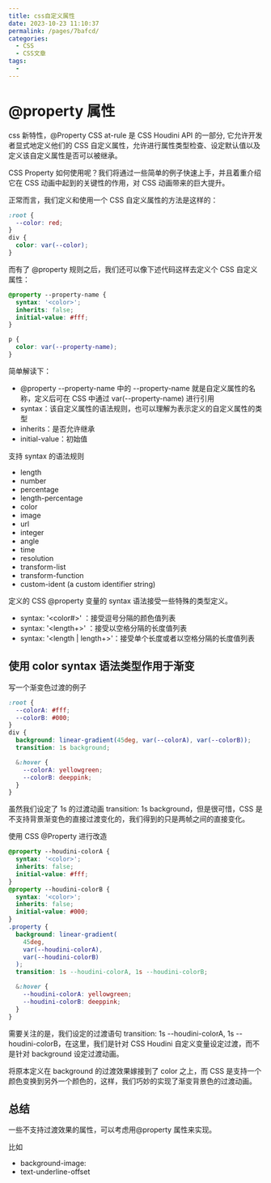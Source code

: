 ```yaml
---
title: css自定义属性
date: 2023-10-23 11:10:37
permalink: /pages/7bafcd/
categories:
  - CSS
  - CSS文章
tags:
  -
---
```


# @property 属性

css 新特性，@Property CSS at-rule 是 CSS Houdini API 的一部分, 它允许开发者显式地定义他们的 CSS 自定义属性，允许进行属性类型检查、设定默认值以及定义该自定义属性是否可以被继承。

CSS Property 如何使用呢？我们将通过一些简单的例子快速上手，并且着重介绍它在 CSS 动画中起到的关键性的作用，对 CSS 动画带来的巨大提升。

正常而言，我们定义和使用一个 CSS 自定义属性的方法是这样的：

```css
:root {
  --color: red;
}
div {
  color: var(--color);
}
```

而有了 @property 规则之后，我们还可以像下述代码这样去定义个 CSS 自定义属性：

```css
@property --property-name {
  syntax: '<color>';
  inherits: false;
  initial-value: #fff;
}

p {
  color: var(--property-name);
}
```

简单解读下：

- @property --property-name 中的 --property-name 就是自定义属性的名称，定义后可在 CSS 中通过 var(--property-name) 进行引用
- syntax：该自定义属性的语法规则，也可以理解为表示定义的自定义属性的类型
- inherits：是否允许继承
- initial-value：初始值

支持 syntax 的语法规则

- length
- number
- percentage
- length-percentage
- color
- image
- url
- integer
- angle
- time
- resolution
- transform-list
- transform-function
- custom-ident (a custom identifier string)

定义的 CSS @property 变量的 syntax 语法接受一些特殊的类型定义。

- syntax: '<color#>' ：接受逗号分隔的颜色值列表
- syntax: '<length+>' ：接受以空格分隔的长度值列表
- syntax: '<length | length+>'：接受单个长度或者以空格分隔的长度值列表

## 使用 color syntax 语法类型作用于渐变

写一个渐变色过渡的例子

```css
:root {
  --colorA: #fff;
  --colorB: #000;
}
div {
  background: linear-gradient(45deg, var(--colorA), var(--colorB));
  transition: 1s background;

  &:hover {
    --colorA: yellowgreen;
    --colorB: deeppink;
  }
}
```

虽然我们设定了 1s 的过渡动画 transition: 1s background，但是很可惜，CSS 是不支持背景渐变色的直接过渡变化的，我们得到的只是两帧之间的直接变化。

使用 CSS @Property 进行改造

```css
@property --houdini-colorA {
  syntax: '<color>';
  inherits: false;
  initial-value: #fff;
}
@property --houdini-colorB {
  syntax: '<color>';
  inherits: false;
  initial-value: #000;
}
.property {
  background: linear-gradient(
    45deg,
    var(--houdini-colorA),
    var(--houdini-colorB)
  );
  transition: 1s --houdini-colorA, 1s --houdini-colorB;

  &:hover {
    --houdini-colorA: yellowgreen;
    --houdini-colorB: deeppink;
  }
}
```

需要关注的是，我们设定的过渡语句 transition: 1s --houdini-colorA, 1s --houdini-colorB，在这里，我们是针对 CSS Houdini 自定义变量设定过渡，而不是针对 background 设定过渡动画。

将原本定义在 background 的过渡效果嫁接到了 color 之上，而 CSS 是支持一个颜色变换到另外一个颜色的，这样，我们巧妙的实现了渐变背景色的过渡动画。

## 总结

一些不支持过渡效果的属性，可以考虑用@property 属性来实现。

比如

- background-image:
- text-underline-offset

